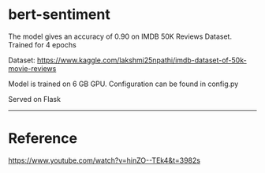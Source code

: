 # bert-sentiment

The model gives an accuracy of 0.90 on IMDB 50K Reviews Dataset. Trained for 4 epochs

Dataset: https://www.kaggle.com/lakshmi25npathi/imdb-dataset-of-50k-movie-reviews

Model is trained on 6 GB GPU. Configuration can be found in config.py

Served on Flask
_________________________________________________________________________________________________

# Reference

https://www.youtube.com/watch?v=hinZO--TEk4&t=3982s
